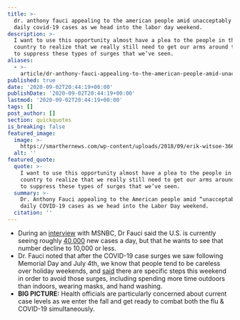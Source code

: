```yaml
---
title: >-
  dr. anthony fauci appealing to the american people amid unacceptably high
  daily covid-19 cases as we head into the labor day weekend.
description: >-
  I want to use this opportunity almost have a plea to the people in this
  country to realize that we really still need to get our arms around this and
  to suppress these types of surges that we’ve seen.
aliases:
  - >-
    article/dr-anthony-fauci-appealing-to-the-american-people-amid-unacceptably-high-daily-covid-19-cases-as-we-head-into-the-labor-day-weekend/
published: true
date: '2020-09-02T20:44:19+00:00'
publishDate: '2020-09-02T20:44:19+00:00'
lastmod: '2020-09-02T20:44:19+00:00'
tags: []
post_author: []
section: quickquotes
is_breaking: false
featured_image:
  image: >-
    https://smarthernews.com/wp-content/uploads/2018/09/erik-witsoe-366893-unsplash-min-scaled.jpg
  alt: ''
featured_quote:
  quote: >-
    I want to use this opportunity almost have a plea to the people in this
    country to realize that we really still need to get our arms around this and
    to suppress these types of surges that we’ve seen.
  summary: >-
    Dr. Anthony Fauci appealing to the American people amid “unacceptably high”
    daily COVID-19 cases as we head into the Labor Day weekend.
  citation: ''
---
```

*   During an [interview](\"https://www.youtube.com/watch?v=3D2f36_VhtU\") with MSNBC, Dr Fauci said the U.S. is currently seeing roughly [40,000](\"https://covid.cdc.gov/covid-data-tracker/?utm_source=morning_brew#trends\") new cases a day, but that he wants to see that number decline to 10,000 or less.
*   Dr. Fauci noted that after the COVID-19 case surges we saw following Memorial Day and July 4th, we know that people tend to be careless over holiday weekends, and [said](\"https://www.youtube.com/watch?v=3D2f36_VhtU\") there are specific steps this weekend in order to avoid those surges, including spending more time outdoors than indoors, wearing masks, and hand washing.
*   **BIG PICTURE:** Health officials are particularly concerned about current case levels as we enter the fall and get ready to combat both the flu & COVID-19 simultaneously.